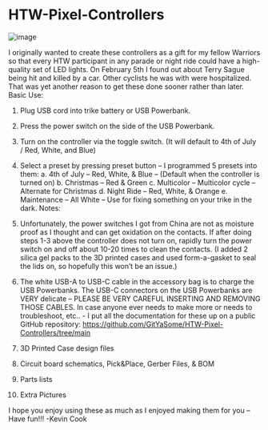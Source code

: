 # HTW-Pixel-Controllers

![image](https://github.com/GitYaSome/HTW-Pixel-Controllers/assets/18668499/08c95f18-c6b4-4ec6-b388-04323e231303)


I originally wanted to create these controllers as a gift for my fellow Warriors so that every HTW participant in any parade or night ride could have a high-quality set of LED lights.  On February 5th I found out about Terry Sague being hit and killed by a car.  Other cyclists he was with were hospitalized.  That was yet another reason to get these done sooner rather than later.
Basic Use:
1.	Plug USB cord into trike battery or USB Powerbank.
2.	Press the power switch on the side of the USB Powerbank.
3.	Turn on the controller via the toggle switch. (It will default to 4th of July / Red, White, and Blue)
4.	Select a preset by pressing preset button – I programmed 5 presets into them:
a.	4th of July – Red, White, & Blue – (Default when the controller is turned on)
b.	Christmas – Red & Green
c.	Multicolor – Multicolor cycle – Alternate for Christmas
d.	Night Ride – Red, White, & Orange
e.	Maintenance – All White – Use for fixing something on your trike in the dark.
Notes:
1.	Unfortunately, the power switches I got from China are not as moisture proof as I thought and can get oxidation on the contacts.  If after doing steps 1-3 above the controller does not turn on, rapidly turn the power switch on and off about 10-20 times to clean the contacts.  (I added 2 silica gel packs to the 3D printed cases and used form-a-gasket to seal the lids on, so hopefully this won’t be an issue.)
2.	The white USB-A to USB-C cable in the accessory bag is to charge the USB Powerbanks.  The USB-C connectors on the USB Powerbanks are VERY delicate – PLEASE BE VERY CAREFUL INSERTING AND REMOVING THOSE CABLES.
In case anyone ever needs to make more or needs to troubleshoot, etc.. - I put all the documentation for these up on a public GitHub repository: https://github.com/GitYaSome/HTW-Pixel-Controllers/tree/main 
 
1.	3D Printed Case design files
2.	Circuit board schematics, Pick&Place, Gerber Files, & BOM
3.	Parts lists
4.	Extra Pictures

I hope you enjoy using these as much as I enjoyed making them for you – Have fun!!!
-Kevin Cook
